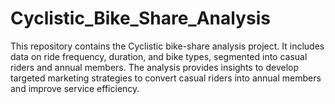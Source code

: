 # Cyclistic_Bike_Share_Analysis
This repository contains the Cyclistic bike-share analysis project. It includes data on ride frequency, duration, and bike types, segmented into casual riders and annual members. The analysis provides insights to develop targeted marketing strategies to convert casual riders into annual members and improve service efficiency.
